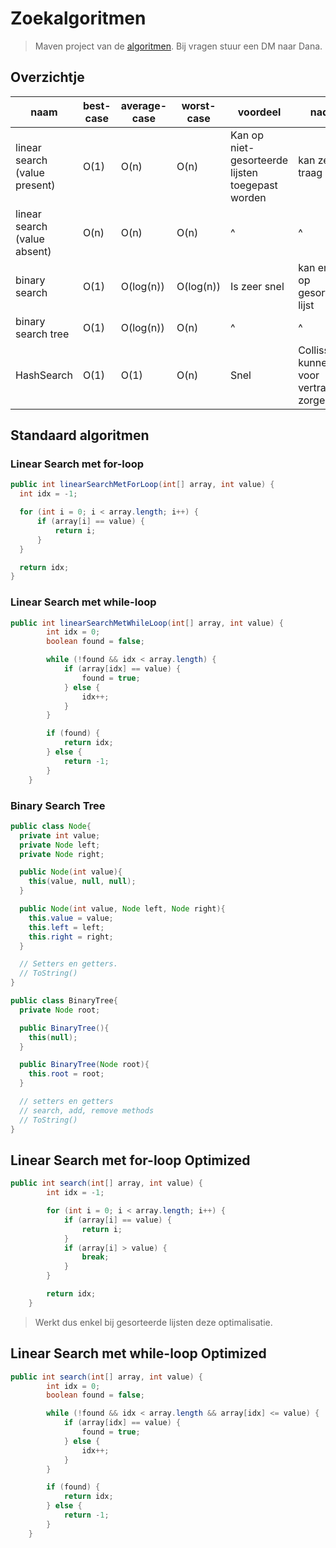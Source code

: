 # Zoekalgoritmen

> Maven project van de [algoritmen](https://github.com/MrDanaT/Algorithms).
> Bij vragen stuur een DM naar Dana.

## Overzichtje

| naam                          | best-case | average-case | worst-case | voordeel                                         | nadeel                                     |
| ----------------------------- | --------- | ------------ | ---------- | ------------------------------------------------ | ------------------------------------------ |
| linear search (value present) | O(1)      | O(n)         | O(n)       | Kan op niet-gesorteerde lijsten toegepast worden | kan zeer traag zijn                        |
| linear search (value absent)  | O(n)      | O(n)         | O(n)       | ^                                                | ^                                          |
| binary search                 | O(1)      | O(log(n))    | O(log(n))  | Is zeer snel                                     | kan enkel op gesorteerde lijst             |
| binary search tree            | O(1)      | O(log(n))    | O(n)       | ^                                                | ^                                          |
| HashSearch                    | O(1)      | O(1)         | O(n)       | Snel                                             | Collissions kunnen voor vertraging zorgen. |

## Standaard algoritmen

### Linear Search met for-loop

```java
public int linearSearchMetForLoop(int[] array, int value) {
  int idx = -1;

  for (int i = 0; i < array.length; i++) {
      if (array[i] == value) {
          return i;
      }
  }

  return idx;
}
```

### Linear Search met while-loop

```java
public int linearSearchMetWhileLoop(int[] array, int value) {
        int idx = 0;
        boolean found = false;

        while (!found && idx < array.length) {
            if (array[idx] == value) {
                found = true;
            } else {
                idx++;
            }
        }

        if (found) {
            return idx;
        } else {
            return -1;
        }
    }
```

### Binary Search Tree

```java
public class Node{
  private int value;
  private Node left;
  private Node right;

  public Node(int value){
    this(value, null, null);
  }

  public Node(int value, Node left, Node right){
    this.value = value;
    this.left = left;
    this.right = right;
  }

  // Setters en getters.
  // ToString()
}
```

```java
public class BinaryTree{
  private Node root;

  public BinaryTree(){
    this(null);
  }

  public BinaryTree(Node root){
    this.root = root;
  }

  // setters en getters
  // search, add, remove methods
  // ToString()
}
```

## Linear Search met for-loop Optimized

```java
public int search(int[] array, int value) {
        int idx = -1;

        for (int i = 0; i < array.length; i++) {
            if (array[i] == value) {
                return i;
            }
            if (array[i] > value) {
                break;
            }
        }

        return idx;
    }
```

> Werkt dus enkel bij gesorteerde lijsten deze optimalisatie.

## Linear Search met while-loop Optimized

```java
public int search(int[] array, int value) {
        int idx = 0;
        boolean found = false;

        while (!found && idx < array.length && array[idx] <= value) {
            if (array[idx] == value) {
                found = true;
            } else {
                idx++;
            }
        }

        if (found) {
            return idx;
        } else {
            return -1;
        }
    }
```
